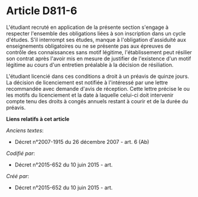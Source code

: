 # Article D811-6

L'étudiant recruté en application de la présente section s'engage à respecter l'ensemble des obligations liées à son
inscription dans un cycle d'études. S'il interrompt ses études, manque à l'obligation d'assiduité aux enseignements
obligatoires ou ne se présente pas aux épreuves de contrôle des connaissances sans motif légitime, l'établissement peut
résilier son contrat après l'avoir mis en mesure de justifier de l'existence d'un motif légitime au cours d'un entretien
préalable à la décision de résiliation.

L'étudiant licencié dans ces conditions a droit à un préavis de quinze jours. La décision de licenciement est notifiée à
l'intéressé par une lettre recommandée avec demande d'avis de réception. Cette lettre précise le ou les motifs du
licenciement et la date à laquelle celui-ci doit intervenir compte tenu des droits à congés annuels restant à courir et de la
durée du préavis.

**Liens relatifs à cet article**

_Anciens textes_:

  - Décret n°2007-1915 du 26 décembre 2007 - art. 6 (Ab)

_Codifié par_:

  - Décret n°2015-652 du 10 juin 2015 - art.

_Créé par_:

  - Décret n°2015-652 du 10 juin 2015 - art.
